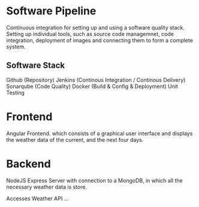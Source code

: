 # Software Pipeline

Continuous integration for setting up and using a software quality stack. Setting up individual tools, such as source code managemnet, code integration, deployment of images and connecting them to form a complete system.

## Software Stack

Github (Repository)
Jenkins (Continous Integration / Continous Delivery)
Sonarqube (Code Quality)
Docker (Build & Config & Deployment)
Unit Testing

# Frontend

Angular Frontend. which consists of a graphical user interface and displays the weather data of the current, and the next four days.

# Backend

NodeJS Express Server with connection to a MongoDB, in which all the necessary weather data is store.

Accesses Weather API ...
